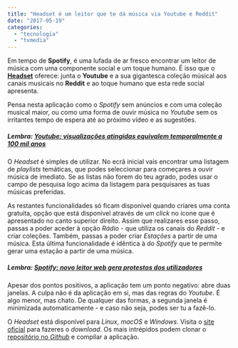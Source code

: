```yaml
---
title: "Headset é um leitor que te dá música via Youtube e Reddit"
date: "2017-05-19"
categories: 
  - "tecnologia"
  - "tvmedia"
---
```


Em tempo de **Spotify**, é uma lufada de ar fresco encontrar um leitor de música com uma componente social e um toque humano. É isso que o [**Headset**](http://headsetapp.co/) oferece: junta o **Youtube** e a sua gigantesca coleção músical aos canais musicais no **Reddit** e ao toque humano que esta rede social apresenta.

Pensa nesta aplicação como o _Spotify_ sem anúncios e com uma coleção musical maior, ou como uma forma de ouvir música no _Youtube_ sem os irritantes tempo de espera até ao próximo vídeo e as sugestões.

##### Lembra: [Youtube: visualizações atingidas equivalem temporalmente a 100 mil anos](https://espalhafactos.com/2017/02/28/youtube-um-biliao-horas-video-diarias/)

O _Headset_ é simples de utilizar. No ecrã inicial vais encontrar uma listagem de _playlists_ temáticas, que podes seleccionar para começares a ouvir música de imediato. Se as listas não forem do teu agrado, podes usar o campo de pesquisa logo acima da listagem para pesquisares as tuas músicas preferidas.

As restantes funcionalidades só ficam disponível quando criares uma conta gratuita, opção que está disponível através de um _click_ no ícone que é apresentado no canto superior direito. Assim que realizares esse passo, passas a poder aceder à opção _Rádio_ - que utiliza os canais do _Reddit_ - e criar coleções. Também, passas a poder criar _Estações_ a partir de uma música. Esta última funcionalidade é idêntica à do _Spotify_ que te permite gerar uma estação a partir de uma música.

##### Lembra: [Spotify: novo leitor web gera protestos dos utilizadores](https://espalhafactos.com/2017/03/08/spotify-novo-leitor-web-gera-protesto-dos-utilizadores/)

Apesar dos pontos positivos, a aplicação tem um ponto negativo: abre duas janelas. A culpa não é da aplicação em si, mas das regras do _Youtube_. É algo menor, mas chato. De qualquer das formas, a segunda janela é minimizada automaticamente - e caso não seja, podes ser tu a fazê-lo.

O _Headset_ está disponível para _Linux_, _macOS_ e _Windows_. Visita o [site oficial](http://headsetapp.co/#home) para fazeres o _download_. Os mais intrépidos podem clonar o [repositório no _Github_](https://github.com/headsetapp/headset-electron) e compilar a aplicação.
